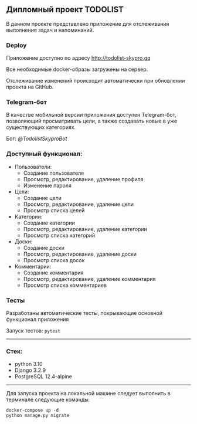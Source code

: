 ## Дипломный проект TODOLIST

В данном проекте представлено приложение для отслеживания выполнения задач и напоминаний.

### Deploy
Приложение доступно по адресу <http://todolist-skypro.gq>

Все необходимые docker-образы загружены на сервер.

Отслеживание изменений происходит автоматически при обновлении проекта на GitHub.
### Telegram-бот
В качестве мобильной версии приложения доступен Telegram-бот, позволяющий просматривать цели, 
а также создавать новые в уже существующих категориях.

Бот: _@TodolistSkyproBot_
### Доступный функционал:
* Пользователи:
  * Создание пользователя
  * Просмотр, редактирование, удаление профиля
  * Изменение пароля
* Цели:
  * Создание цели
  * Просмотр, редактирование, удаление цели
  * Просмотр списка целей
* Категории:
  * Создание категории
  * Просмотр, редактирование, удаление категории
  * Просмотр списка категорий
* Доски:
  * Создание доски
  * Просмотр, редактирование, удаление доски
  * Просмотр списка досок
* Комментарии:
  * Создание комментария
  * Просмотр, редактирование, удаление комментария
  * Просмотр списка комментариев
### Тесты
Разработаны автоматические тесты, покрывающие основной функционал приложения

Запуск тестов: `pytest`
___
### Стек:
- python 3.10
- Django 3.2.9
- PostgreSQL 12.4-alpine

___
Для запуска проекта на локальной машине следует выполнить в терминале следующие команды:
```
docker-compose up -d
python manage.py migrate
```
